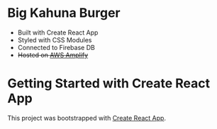 # Big Kahuna Burger

- Built with Create React App
- Styled with CSS Modules
- Connected to Firebase DB
- ~~Hosted on [AWS Amplify](https://main.d1ps5nqqe1gmyb.amplifyapp.com/)~~

# Getting Started with Create React App

This project was bootstrapped with [Create React App](https://github.com/facebook/create-react-app).
